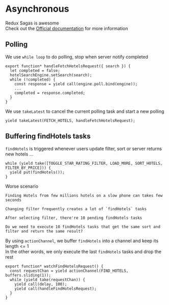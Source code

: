 # Asynchronous

Redux Sagas is awesome  
Check out the [Official documentation](http://yelouafi.github.io/redux-saga/index.html) for more information  

## Polling

We use `while loop` to do polling, stop when server notify completed

```JS
export function* handleFetchHotelsRequest({ search }) {
  let completed = false;
  hotelSearchEngine.setSearch(search);
  while (!completed) {
    const response = yield call(engine.poll.bind(engine));
    ...
    completed = response.completed;
  }
}
```

We use `takeLatest` to cancel the current polling task and start a new polling

```JS
yield takeLatest(FETCH_HOTELS, handleFetchHotelsRequest);
```

## Buffering findHotels tasks

`findHotels` is triggered whenever users update filter, sort or server returns new hotels ...

```JS
while (yield take([TOGGLE_STAR_RATING_FILTER, LOAD_MORE, SORT_HOTELS, FILTER_BY_PRICE])) {
  yield put(findHotels());
}
```

Worse scenario

```
Finding Hotels from few millions hotels on a slow phone can takes few seconds

Changing filter frequently creates a lot of `findHotels` tasks
 
After selecting filter, there're 10 pending findHotels tasks

Do we need to execute 10 findHotels tasks that get the same sort and filter and return the same result?
```
  
By using `actionChannel`, we buffer `findHotels` into a channel and keep its length <= 1  
In the other words, we only execute the last `findHotels` tasks and drop the rest 

```JS
export function* watchFindHotelsRequest() {
  const requestChan = yield actionChannel(FIND_HOTELS, buffers.sliding(1));
  while (yield take(requestChan)) {
    yield call(delay, 100);
    yield call(handleFindHotelsRequest);
  }
}
```
